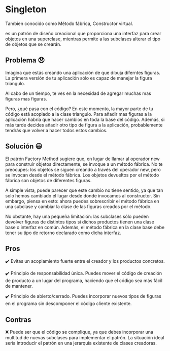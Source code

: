 # Singleton

Tambien conocido como Método fábrica, Constructor virtual.

es un patrón de diseño creacional que proporciona una interfaz para crear objetos en una superclase, mientras permite a las subclases alterar el tipo de objetos que se crearán.

## Problema :disappointed:

Imagina que estás creando una aplicación de que dibuja diferntes figuras. La primera versión de tu aplicación sólo es capaz de manejar la figura triangulo.

Al cabo de un tiempo, te ves en la necesidad de agregar muchas mas figuras mas figuras. 

Pero, ¿qué pasa con el código? En este momento, la mayor parte de tu código está acoplado a la clase triangulo. 
Para añadir mas figuras a la aplicación habría que hacer cambios en toda la base del código. Además, si más tarde decides añadir otro tipo de figura a 
la aplicación, probablemente tendrás que volver a hacer todos estos cambios.

## Solución :smiley:

El patrón Factory Method sugiere que, en lugar de llamar al operador new para construir objetos directamente, se invoque a un método fábrica. 
No te preocupes: los objetos se siguen creando a través del operador new, pero se invocan desde el método fábrica. Los objetos devueltos por el método fábrica
son objetos de diferentes figuras.

A simple vista, puede parecer que este cambio no tiene sentido, ya que tan solo hemos cambiado el lugar desde donde invocamos al constructor. Sin embargo, 
piensa en esto: ahora puedes sobrescribir el método fábrica en una subclase y cambiar la clase de las figuras creados por el método.

No obstante, hay una pequeña limitación: las subclases sólo pueden devolver figuras de distintos tipos si dichos productos tienen una clase base o interfaz en común. 
Además, el método fábrica en la clase base debe tener su tipo de retorno declarado como dicha interfaz.


## Pros
  
 :heavy_check_mark: Evitas un acoplamiento fuerte entre el creador y los productos concretos.
 
 :heavy_check_mark: Principio de responsabilidad única. Puedes mover el código de creación de producto a un lugar del programa, haciendo que el código sea más fácil de mantener.
 
 :heavy_check_mark: Principio de abierto/cerrado. Puedes incorporar nuevos tipos de figuras en el programa sin descomponer el código cliente existente.
 
 ## Contras
 
 :x: Puede ser que el código se complique, ya que debes incorporar una multitud de nuevas subclases para implementar el patrón. La situación ideal sería introducir el
 patrón en una jerarquía existente de clases creadoras.
 
 
